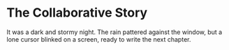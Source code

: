 # The Collaborative Story
It was a dark and stormy night. The rain pattered against the window, but a lone cursor blinked on a screen, ready to write the next chapter.

